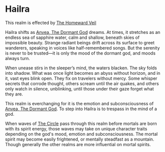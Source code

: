 # Hailra

This realm is effected by [The Homeward Veil](../Concepts/The%20Homeward%20Veil.md)

Hailra shifts as [Anvea, The Dormant God](../Gods/Wondrous%20Gods/Anvea%2C%20The%20Dormant%20God.md) dreams. At times, it stretches as an endless sea of sapphire water, calm and shallow, beneath skies of impossible beauty. Strange radiant beings drift across its surface to greet wanderers, speaking in voices like half-remembered songs. But the serenity is never to be trusted—it is only the mood of the dormant god, and moods always turn.

When unease stirs in the sleeper’s mind, the waters blacken. The sky folds into shadow. What was once light becomes an abyss without horizon, and in it, vast eyes blink open. They fix on travelers without mercy. Some whisper secrets that corrode thought, others scream until the air quakes, and others only watch in silence, unblinking, until those under their gaze forget what they are.

This realm is everchanging for it is the emotion and subconsciousness of [Anvea, The Dormant God](../Gods/Wondrous%20Gods/Anvea%2C%20The%20Dormant%20God.md). To step into Hailra is to trespass in the mind of a god.

When waves of [The Circle](../Concepts/The%20Circle.md) pass through this realm before mortals are born with its spirit energy, those waves may take on unique character traits depending on the god's mood, emotion and subconsciousness. The mortal spirit may become easily frightened, or mentally steadfast as a mountain. Though generally the other realms are more influential on mortal spirits.
